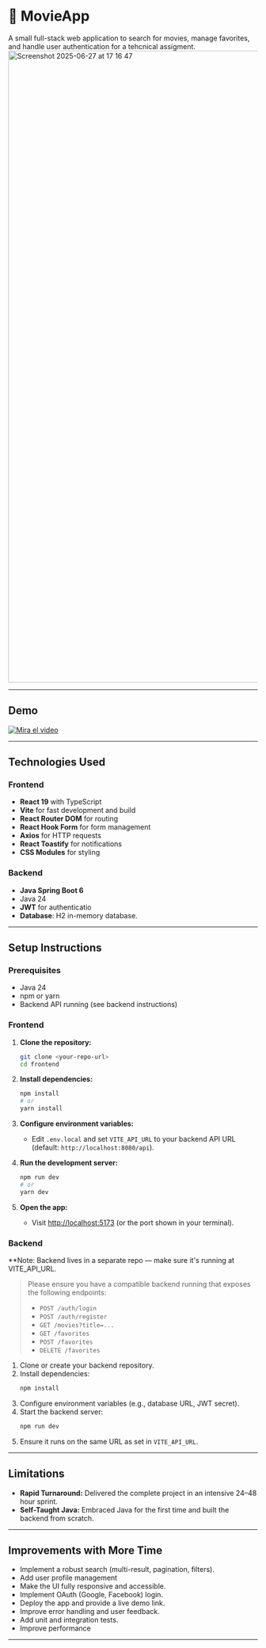 # 🎥 MovieApp  

A small full-stack web application to search for movies, manage favorites, and handle user authentication for a tehcnical assigment.
<img width="1276" alt="Screenshot 2025-06-27 at 17 16 47" src="https://github.com/user-attachments/assets/44b14087-4cac-4f42-b9be-3f0089ab2ad7" />

---
## Demo 
[![Mira el video](<img width="1276" alt="Screenshot 2025-06-27 at 17 16 47" src="https://github.com/user-attachments/assets/6ab2f293-a97f-49f5-9dc7-0cb3285be966" />
)](https://youtu.be/nMalsbzAsnA)

---
## Technologies Used

### Frontend
- **React 19** with TypeScript
- **Vite** for fast development and build
- **React Router DOM** for routing
- **React Hook Form** for form management
- **Axios** for HTTP requests
- **React Toastify** for notifications
- **CSS Modules** for styling

### Backend
- **Java Spring Boot 6** 
- Java 24
- **JWT** for authenticatio
- **Database**: H2 in-memory database.

---

## Setup Instructions

### Prerequisites
- Java 24
- npm or yarn
- Backend API running (see backend instructions)

### Frontend

1. **Clone the repository:**
   ```sh
   git clone <your-repo-url>
   cd frontend
   ```

2. **Install dependencies:**
   ```sh
   npm install
   # or
   yarn install
   ```

3. **Configure environment variables:**
   - Edit `.env.local` and set `VITE_API_URL` to your backend API URL (default: `http://localhost:8080/api`).

4. **Run the development server:**
   ```sh
   npm run dev
   # or
   yarn dev
   ```

5. **Open the app:**
   - Visit [http://localhost:5173](http://localhost:5173) (or the port shown in your terminal).

### Backend
**Note: Backend lives in a separate repo — make sure it's running at VITE_API_URL.
> Please ensure you have a compatible backend running that exposes the following endpoints:
> - `POST /auth/login`
> - `POST /auth/register`
> - `GET /movies?title=...`
> - `GET /favorites`
> - `POST /favorites`
> - `DELETE /favorites`

1. Clone or create your backend repository.
2. Install dependencies:
   ```sh
   npm install
   ```
3. Configure environment variables (e.g., database URL, JWT secret).
4. Start the backend server:
   ```sh
   npm run dev
   ```
5. Ensure it runs on the same URL as set in `VITE_API_URL`.

---

## Limitations
- **Rapid Turnaround:** Delivered the complete project in an intensive 24–48 hour sprint.  
- **Self-Taught Java:** Embraced Java for the first time and built the backend from scratch.

---

## Improvements with More Time

- Implement a robust search (multi-result, pagination, filters).
- Add user profile management
- Make the UI fully responsive and accessible.
- Implement OAuth (Google, Facebook) login.
- Deploy the app and provide a live demo link.
- Improve error handling and user feedback.
- Add unit and integration tests.
- Improve performance


---

